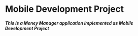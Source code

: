 # Mobile Development Project

##### This is a Money Manager application implemented as Mobile Development Project
